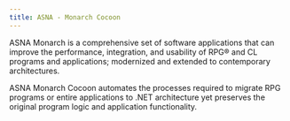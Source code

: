 ```yaml
---
title: ASNA - Monarch Cocoon
---
```


ASNA Monarch is a comprehensive set of software applications that can improve the performance, integration, and usability of RPG® and CL programs and applications; modernized and extended to contemporary architectures.

ASNA Monarch Cocoon automates the processes required to migrate RPG programs or entire applications to .NET architecture yet preserves the original program logic and application functionality.



